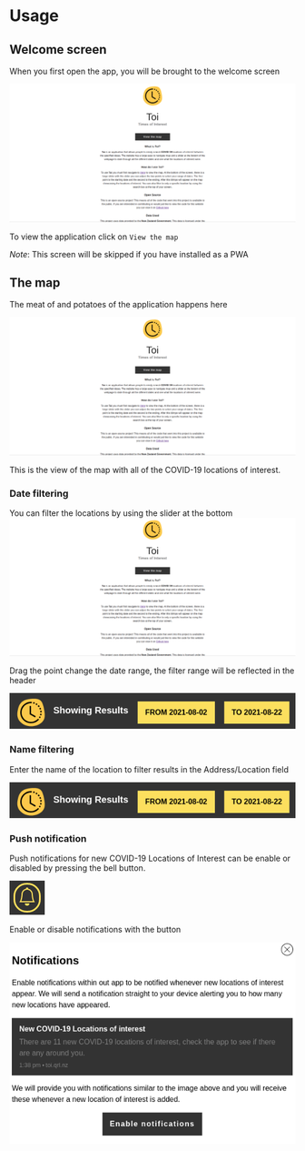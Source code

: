 # Usage
## Welcome screen
When you first open the app, you will be brought to the welcome screen 

![Welcome screen](https://raw.githubusercontent.com/questionable-research-labs/govhack-2021/main/screenshots/welcome.png)

To view the application click on `View the map`

*Note*: This screen will be skipped if you have installed as a PWA

## The map
The meat of and potatoes of the application happens here

![Map Screen](https://raw.githubusercontent.com/questionable-research-labs/govhack-2021/main/screenshots/welcome.png)

This is the view of the map with all of the COVID-19 locations of interest.

### Date filtering
You can filter the locations by using the slider at the bottom
![Date filter](https://raw.githubusercontent.com/questionable-research-labs/govhack-2021/main/screenshots/welcome.png)

Drag the point change the date range, the filter range will be reflected in the header

![Date filter results](https://raw.githubusercontent.com/questionable-research-labs/govhack-2021/main/screenshots/date-results.png)

### Name filtering

Enter the name of the location to filter results in the Address/Location field

![Date filter results](https://raw.githubusercontent.com/questionable-research-labs/govhack-2021/main/screenshots/date-results.png)

### Push notification

Push notifications for new COVID-19 Locations of Interest can be enable or disabled by pressing the bell button.

![Bell Icon](https://raw.githubusercontent.com/questionable-research-labs/govhack-2021/main/screenshots/bell-icon.png)


Enable or disable notifications with the button

![Bell Icon](https://raw.githubusercontent.com/questionable-research-labs/govhack-2021/main/screenshots/notification-popup.png)
